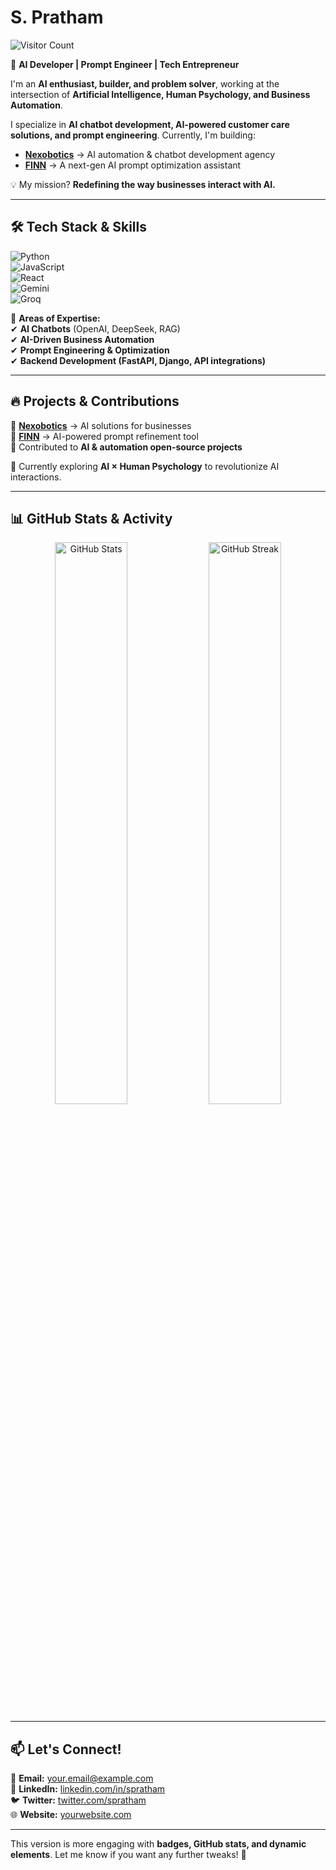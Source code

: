 # S. Pratham  
![Visitor Count](https://profile-counter.glitch.me/procae-ai/count.svg)

🚀 **AI Developer | Prompt Engineer | Tech Entrepreneur**  

I'm an **AI enthusiast, builder, and problem solver**, working at the intersection of **Artificial Intelligence, Human Psychology, and Business Automation**.  

I specialize in **AI chatbot development, AI-powered customer care solutions, and prompt engineering**. Currently, I'm building:  
- **[Nexobotics](https://nexobotics.vercel.app)** → AI automation & chatbot development agency  
- **[FINN](https://nexobotics.vercel.app)** → A next-gen AI prompt optimization assistant  

💡 My mission? **Redefining the way businesses interact with AI.**  

---

## 🛠 **Tech Stack & Skills**  

![Python](https://img.shields.io/badge/Python-3776AB?style=for-the-badge&logo=python&logoColor=white)   
![JavaScript](https://img.shields.io/badge/JavaScript-F7DF1E?style=for-the-badge&logo=javascript&logoColor=black)  
![React](https://img.shields.io/badge/React-20232A?style=for-the-badge&logo=react&logoColor=61DAFB)  
![Gemini](https://img.shields.io/badge/Gemini-412991?style=for-the-badge&logo=google&logoColor=white)  
![Groq](https://img.shields.io/badge/Groq-FF5733?style=for-the-badge)  

📌 **Areas of Expertise:**  
✔ **AI Chatbots** (OpenAI, DeepSeek, RAG)  
✔ **AI-Driven Business Automation**  
✔ **Prompt Engineering & Optimization**  
✔ **Backend Development (FastAPI, Django, API integrations)**  

---

## 🔥 **Projects & Contributions**  

🔹 **[Nexobotics](https://yourwebsite.com)** → AI solutions for businesses  
🔹 **[FINN](https://yourwebsite.com)** → AI-powered prompt refinement tool  
🔹 Contributed to **AI & automation open-source projects**  

🌱 Currently exploring **AI × Human Psychology** to revolutionize AI interactions.  

---

## 📊 **GitHub Stats & Activity**  

<p align="center">
<img src="https://github-readme-stats.vercel.app/api?username=prathamofficial&show_icons=true&theme=radical" alt="GitHub Stats" width="48%" />
<img src="https://github-readme-streak-stats.herokuapp.com/?user=prathamofficial&theme=radical" alt="GitHub Streak" width="48%" />
</p>

---

## 📫 **Let's Connect!**  

📩 **Email:** [your.email@example.com](mailto:your.email@example.com)  
🔗 **LinkedIn:** [linkedin.com/in/spratham](https://linkedin.com/in/spratham)  
🐦 **Twitter:** [twitter.com/spratham](https://twitter.com/spratham)  
🌐 **Website:** [yourwebsite.com](https://yourwebsite.com)  

---

This version is more engaging with **badges, GitHub stats, and dynamic elements**. Let me know if you want any further tweaks! 🚀
